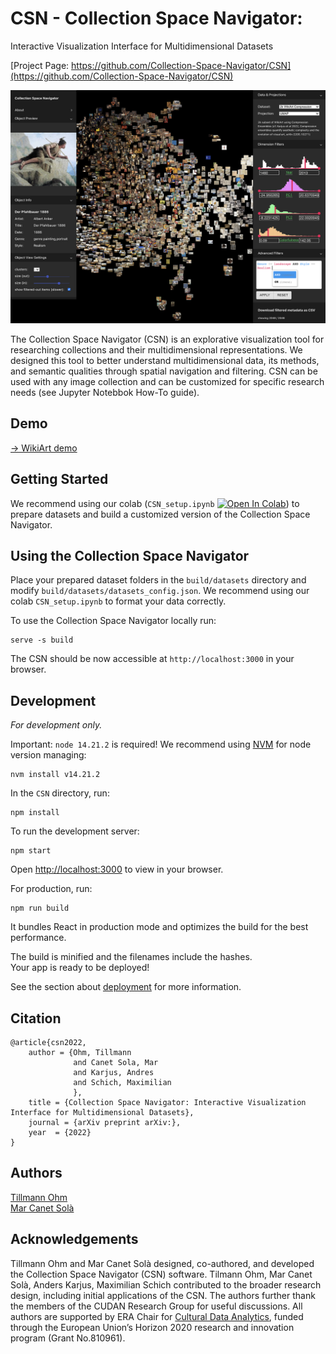 # CSN - Collection Space Navigator: 
Interactive Visualization Interface for Multidimensional Datasets

[Project Page: https://github.com/Collection-Space-Navigator/CSN](https://github.com/Collection-Space-Navigator/CSN)  

![CSN: Collection Space Navigation](./figure1.png) 

The Collection Space Navigator (CSN) is an explorative visualization tool for researching collections and their multidimensional representations. We designed this tool to better understand multidimensional data, its methods, and semantic qualities through spatial navigation and filtering. CSN can be used with any image collection and can be customized for specific research needs (see Jupyter Notebbok How-To guide).


## Demo

[-> WikiArt demo](https://collection-space-navigator.github.io/CSN)

## Getting Started

We recommend using our colab (`CSN_setup.ipynb` [![Open In Colab](https://colab.research.google.com/assets/colab-badge.svg)](https://colab.research.google.com/github/Collection-Space-Navigator/CSN/blob/main/CSN_setup.ipynb)) to prepare datasets and build a customized version of the Collection Space Navigator. 

## Using the Collection Space Navigator

Place your prepared dataset folders in the `build/datasets` directory and modify `build/datasets/datasets_config.json`. We recommend using our colab `CSN_setup.ipynb` to format your data correctly.

To use the Collection Space Navigator locally run:
```
serve -s build
```
The CSN should be now accessible at `http://localhost:3000` in your browser.


## Development 
*For development only.*     

Important: `node 14.21.2` is required! We recommend using [NVM](https://github.com/nvm-sh/nvm) for node version managing:
```
nvm install v14.21.2
```
In the `CSN` directory, run:
```
npm install
```
To run the development server:
```
npm start
```   
Open [http://localhost:3000](http://localhost:3000) to view in your browser.

For production, run:
```
npm run build
```
It bundles React in production mode and optimizes the build for the best performance.    
    
The build is minified and the filenames include the hashes.    
Your app is ready to be deployed!    
    
See the section about [deployment](https://facebook.github.io/create-react-app/docs/deployment) for more information.

## Citation
```
@article{csn2022,
    author = {Ohm, Tillmann
              and Canet Sola, Mar
              and Karjus, Andres
              and Schich, Maximilian 
              },
    title = {Collection Space Navigator: Interactive Visualization Interface for Multidimensional Datasets},
    journal = {arXiv preprint arXiv:},
    year  = {2022}
}
```

## Authors

[Tillmann Ohm](https://tillmannohm.com/)  
[Mar Canet Solà](https://var-mar.info/)  

## Acknowledgements
Tillmann Ohm and Mar Canet Solà designed, co-authored, and developed the Collection Space Navigator (CSN) software. Tilmann Ohm, Mar Canet Solà, Anders Karjus, Maximilian Schich contributed to the broader research design, including initial applications of the CSN. The authors further thank the members of the CUDAN Research Group for useful discussions. All authors are supported by ERA Chair for [Cultural Data Analytics](https://cudan.tlu.ee/), funded through the European Union’s Horizon 2020 research and innovation program (Grant No.810961).
